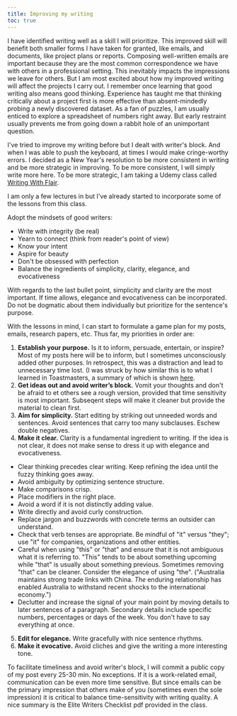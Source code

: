 ```yaml
---
title: Improving my writing 
toc: true
---
```


I have identified writing well as a skill I will prioritize. This improved skill will benefit both smaller forms I have taken for granted, like emails, and documents, like project plans or reports. Composing well-written emails are important because they are the most common correspondence we have with others in a professional setting. This inevitably impacts the impressions we leave for others. But I am most excited about how my improved writing will affect the projects I carry out. I remember once learning that good writing also means good thinking. Experience has taught me that thinking critically about a project first is more effective than absent-mindedly probing a newly discovered dataset. As a fan of puzzles, I am usually enticed to explore a spreadsheet of numbers right away. But early restraint usually prevents me from going down a rabbit hole of an unimportant question.

I've tried to improve my writing before but I dealt with writer's block. And when I was able to push the keyboard, at times I would make cringe-worthy errors. I decided as a New Year's resolution to be more consistent in writing and be more strategic in improving. To be more consistent, I will simply write more here. To be more strategic, I am taking a Udemy class called [Writing With Flair](https://www.udemy.com/course/writing-with-flair-how-to-become-an-exceptional-writer/learn/lecture/1131432?start=0#overview).

I am only a few lectures in but I've already started to incorporate some of the lessons from this class.

Adopt the mindsets of good writers:
- Write with integrity (be real)
- Yearn to connect (think from reader's point of view)
- Know your intent
- Aspire for beauty
- Don't be obsessed with perfection
- Balance the ingredients of simplicity, clarity, elegance, and evocativeness

With regards to the last bullet point, simplicity and clarity are the most important. If time allows, elegance and evocativeness can be incorporated. Do not be dogmatic about them individually but prioritize for the sentence's purpose.

With the lessons in mind, I can start to formulate a game plan for my posts, emails, research papers, etc. Thus far, my priorities in order are:

1. **Establish your purpose.** Is it to inform, persuade, entertain, or inspire? Most of my posts here will be to inform, but I sometimes unconsciously added other purposes. In retrospect, this was a distraction and lead to unnecessary time lost. (I was struck by how similar this is to what I learned in Toastmasters, a summary of which is shown [here](https://ezinearticles.com/?Four-Basic-Speech-Types:-Do-You-Want-to-Persuade,-Inform,-Inspire-or-Entertain?&id=5823240).
2. **Get ideas out and avoid writer’s block.** Vomit your thoughts and don't be afraid to et others see a rough version, provided that time sensitivity is most important. Subseqent steps will make it cleaner but provide the material to clean first.
3. **Aim for simplicity.** Start editing by striking out unneeded words and sentences. Avoid sentences that carry too many subclauses. Eschew double negatives.
4. **Make it clear.** Clarity is a fundamental ingredient to writing. If the idea is not clear, it does not make sense to dress it up with elegance and evocativeness.
- Clear thinking precedes clear writing. Keep refining the idea until the fuzzy thinking goes away.
- Avoid ambiguity by optimizing sentence structure.
- Make comparisons crisp.
- Place modifiers in the right place.
- Avoid a word if it is not distinctly adding value.
- Write directly and avoid curly construction.
- Replace jargon and buzzwords with concrete terms an outsider can understand.
- Check that verb tenses are appropriate. Be mindful of "it" versus "they"; use "it" for companies, organizations and other entities.
- Careful when using "this" or "that" and ensure that it is not ambiguous what it is referring to. "This" tends to be about something upcoming while "that" is usually about something previous. Sometimes removing "that" can be cleaner. Consider the elegance of using "the". ("Australia maintains strong trade links with China. *The* enduring relationship has enabled Australia to withstand recent shocks to the international economy.")
- Declutter and increase the signal of your main point by moving details to later sentences of a paragraph. Secondary details include specific numbers, percentages or days of the week. You don't have to say everything at once.


5. **Edit for elegance.** Write gracefully with nice sentence rhythms.
6. **Make it evocative.** Avoid cliches and give the writing a more interesting tone.


To facilitate timeliness and avoid writer's block, I will commit a public copy of my post every 25-30 min. No exceptions. If it is a work-related email, communication can be even more time sensitive. But since emails can be the primary impression that others make of you (sometimes even the sole impression) it is critical to balance time-sensitivity with writing quality. A nice summary is the Elite Writers Checklist pdf provided in the class.

